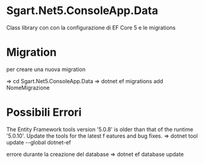 # Sgart.Net5.ConsoleApp.Data

Class library con con la configurazione di EF Core 5 e le migrations

# Migration

per creare una nuova migration

=> cd Sgart.Net5.ConsoleApp.Data
=> dotnet ef migrations add NomeMigrazione

# Possibili Errori

The Entity Framework tools version '5.0.8' is older than that of the runtime '5.0.10'. Update the tools for the latest f eatures and bug fixes. 
=> dotnet tool update --global dotnet-ef

errore durante la creazione del database
=> dotnet ef database update
